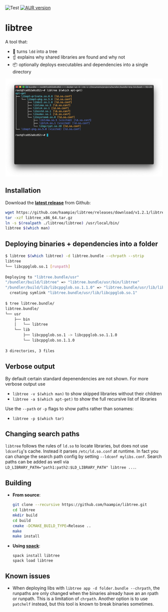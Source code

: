 ![Test](https://github.com/haampie/libtree/workflows/Test/badge.svg?branch=master)
[![AUR version](https://img.shields.io/aur/version/libtree?logo=Arch-Linux)](https://aur.archlinux.org/packages/libtree/)

# libtree

A tool that:
- :deciduous_tree: turns `ldd` into a tree
- :point_up: explains why shared libraries are found and why not
- :package: optionally deploys executables and dependencies into a single directory

![example](doc/screenshot.png)

## Installation
Download the [**latest release**](https://github.com/haampie/libtree/releases) from Github:

```bash
wget https://github.com/haampie/libtree/releases/download/v1.2.1/libtree_x86_64.tar.gz
tar -xzf libtree_x86_64.tar.gz
ln -s $(realpath ./libtree/libtree) /usr/local/bin/
libtree $(which man)
```

## Deploying binaries + dependencies into a folder
```bash
$ libtree $(which libtree) -d libtree.bundle --chrpath --strip
libtree
└── libcppglob.so.1 [runpath]

Deploying to "libtree.bundle/usr"
"/bundler/build/libtree" => "libtree.bundle/usr/bin/libtree"
"/bundler/build/lib/libcppglob.so.1.1.0" => "libtree.bundle/usr/lib/libcppglob.so.1.1.0"
  creating symlink "libtree.bundle/usr/lib/libcppglob.so.1"

$ tree libtree.bundle/
libtree.bundle/
└── usr
    ├── bin
    │   └── libtree
    └── lib
        ├── libcppglob.so.1 -> libcppglob.so.1.1.0
        └── libcppglob.so.1.1.0

3 directories, 3 files
```

## Verbose output
By default certain standard depenendencies are not shown. For more verbose output use
-  `libtree -v $(which man)` to show skipped libraries without their children
-  `libtree -a $(which apt-get)` to show the full recursive list of libraries

Use the `--path` or `-p` flags to show paths rather than sonames:

- `libtree -p $(which tar)`

## Changing search paths
`libtree` follows the rules of `ld.so` to locate libraries, but does not use `ldconfig`'s
cache. Instead it parses `/etc/ld.so.conf` at runtime. In fact you can change the search
path config by setting `--ldconf mylibs.conf`. Search paths can be added as well via 
`LD_LIBRARY_PATH="path1:path2:$LD_LIBRARY_PATH" libtree ...`.

## Building
- **From source**:
  ```bash
  git clone --recursive https://github.com/haampie/libtree.git
  cd libtree
  mkdir build
  cd build
  cmake -DCMAKE_BUILD_TYPE=Release ..
  make
  make install
  ```
- **Using [spack](https://github.com/spack/spack)**:
  ```
  spack install libtree
  spack load libtree
  ```

## Known issues
- When deploying libs with `libtree app -d folder.bundle --chrpath`, the runpaths are only
  changed when the binaries already have an an rpath or runpath. This is a limitation of
  `chrpath`. Another option is to use `patchelf` instead, but this tool is known to break
  binaries sometimes.
